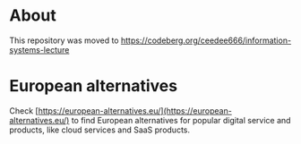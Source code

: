 # About

This repository was moved to https://codeberg.org/ceedee666/information-systems-lecture
# European alternatives 

Check [https://european-alternatives.eu/](https://european-alternatives.eu/) to find European alternatives for popular digital service and products, like cloud services and SaaS products. 
